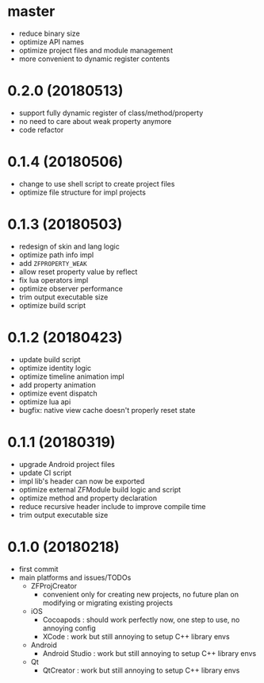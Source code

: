 # master

* reduce binary size
* optimize API names
* optimize project files and module management
* more convenient to dynamic register contents

# 0.2.0 (20180513)

* support fully dynamic register of class/method/property
* no need to care about weak property anymore
* code refactor

# 0.1.4 (20180506)

* change to use shell script to create project files
* optimize file structure for impl projects

# 0.1.3 (20180503)

* redesign of skin and lang logic
* optimize path info impl
* add `ZFPROPERTY_WEAK`
* allow reset property value by reflect
* fix lua operators impl
* optimize observer performance
* trim output executable size
* optimize build script

# 0.1.2 (20180423)

* update build script
* optimize identity logic
* optimize timeline animation impl
* add property animation
* optimize event dispatch
* optimize lua api
* bugfix: native view cache doesn't properly reset state

# 0.1.1 (20180319)

* upgrade Android project files
* update CI script
* impl lib's header can now be exported
* optimize external ZFModule build logic and script
* optimize method and property declaration
* reduce recursive header include to improve compile time
* trim output executable size

# 0.1.0 (20180218)

* first commit
* main platforms and issues/TODOs
    * ZFProjCreator
        * convenient only for creating new projects,
          no future plan on modifying or migrating existing projects
    * iOS
        * Cocoapods : should work perfectly now, one step to use, no annoying config
        * XCode : work but still annoying to setup C++ library envs
    * Android
        * Android Studio : work but still annoying to setup C++ library envs
    * Qt
        * QtCreator : work but still annoying to setup C++ library envs

